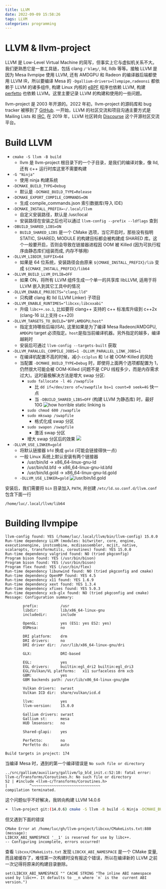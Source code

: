 ```yaml
---
title: LLVM
date: 2022-09-09 15:58:26
tags: LLVM
categories: programming
---
```


# LLVM & llvm-project

LLVM 是 Low-Level Virtual Machine 的简写，但事实上它与虚拟机关系不大。我们更熟悉它是一套工具链，包括 clang `/'klæŋ/`, lld, lldb 等等。接触 LLVM 是因为 Mesa llvmpipe 使用 LLVM, 还有 AMDGPU 和 Radeon 的编译器后端都使用 LLVM IR，所以要编译 Mesa 的 `-Dgallium-drivers=llvmpipe,radeonsi` 都依赖于 LLVM 的诸多组件, 构建 Linux 内核的 [eBPF](https://massoudasadiblog.blogspot.com/2024/07/ebpf-on-wsl2-kernel-version-6x-ubuntu.html) 程序也依赖 LLVM, 构建 [perfetto](https://perfetto.dev/docs/quickstart/linux-tracing#building-from-source) 也依赖 LLVM。这里主要记录 LLVM 的构建和使用的一些问题。

<!--more-->

llvm-project 是 2003 年开源的。2022 年初，llvm-project 的源码库和 bug tracker 被移到了 [GitHub](https://github.com/llvm/llvm-project). 一开始，LLVM 的社区交流和项目沟通主要方式是 Mailing Lists 和 [IRC](https://lucmann.github.io/misc/english/), 在 2019 年，LLVM 社区转向 [Discourse](https://www.discourse.org/) 这个开源社区交流平台。

# Build LLVM

- `cmake -S llvm -B build`
    - llvm 是 llvm-project 根目录下的一个子目录，是我们的编译对象，像 lld, 还有 c++ 运行时库这里不需要构建
- `-G "Ninja"`
    - 使用 ninja 构建系统
- `-DCMAKE_BUILD_TYPE=Debug`
    - 默认是 `-DCMAKE_BUILD_TYPE=Release`
- `-DCMAKE_EXPORT_COMPILE_COMMANDS=ON`
    - 生成 compile_commands.json 索引数据库(导入 IDE)
- `-DCMAKE_INSTALL_PREFIX=~/.local/llvm`
    - 自定义安装路径，默认是 /usr/local
    - 安装路径在安装之后也可以通过 `llvm-config --prefix --ldflags` 查到
- `-DBUILD_SHARED_LIBS=ON`
    - `BUILD_SHARED_LIBS` 是一个 CMake 选项，当它开启时，那些没有指明 STATIC, SHARED, MODULE 的构建目标都会被构建成 SHARED 库。这个一般要开启，否则会导致在链接器进程因 OOM 被 Killed (因为可执行程序由静态库们组装而成, 内存不够用)
- `-DLLVM_LIBDIR_SUFFIX=64`
    - 如果是 64 位系统，安装路径会由原来 `${CMAKE_INSTALL_PREFIX}/lib` 变成 `${CMAKE_INSTALL_PREFIX}/lib64`
- `-DLLVM_BUILD_LLVM_DYLIB=OFF`
    - 如果 ON，将所有 LLVM 组件生成一个单一的共享库 libLLVM, 适用于将 LLVM 嵌入到其它工具中的情况
- `-DLLVM_ENABLE_PROJECTS="clang;lld"`
    - 只构建 clang 和 lld (LLVM Linker) 子项目
- `-DLLVM_ENABLE_RUNTIMES="libcxx;libcxxabi"`
    - 升级 `libc++.so.1`, 比如要将 clang++ 支持的 c++ 标准库升级到 c++2x (clang-16 以上支持 c++20)
- `-DLLVM_TARGETS_TO_BUILD="BPF;AMDGPU;host"`
    - 指定支持哪些后端(ISA), 这里如果是为了编译 Mesa Radeon/AMDGPU, `AMDGPU` target 必须指定。`host`是指当前编译机器。另外指定的越多，编译越耗时
    - 安装后可通过 `llvm-config --targets-built` 获取
- `-DLLVM_PARALLEL_COMPILE_JOBS=1 -DLLVM_PARALLEL_LINK_JOBS=1`
    - 在编译机配置不高的时候，减小 `cc1plus` 和 `ld` 被 OOM-Killed 的风险
    - 当配置 `-DCMAKE_BUILD_TYPE=Debug` 时，即使将上面两个选项都配置为 1，仍然很大可能会被 OOM-Killed (问题不是 CPU 线程多少，而是内存需求过大)。这时最极解决方法是增大 swap 分区:
        - `sudo fallocate -l 4G /swapfile`
            - 比 `dd if=/dev/zero of=/swapfile bs=1 count=0 seek=4G` 快一点
            - 当 `-DBUILD_SHARED_LIBS=OFF` (构建 LLVM 为静态库) 时，最好 10G
            ![how horrible static linking is](/images/static-link.png)
        - `sudo chmod 600 /swapfile`
        - `sudo mkswap /swapfile`
            - 格式化成 swap 分区
        - `sudo swapon /swapfile`
            - 激活 swap 分区
        - 增大 swap 分区后的效果
        ![](/images/mkswap-4G.gif)
- `-DLLVM_USE_LINKER=gold`
    - 将默认链接器 `bfd` 换成 `gold` (可能会链接得快一点)
    - 一般 Linux 系统上默认安装有两个链接器
        - /usr/bin/ld -> x86_64-linux-gnu-ld
        - /usr/bin/ld.bfd -> x86_64-linux-gnu-ld.bfd
        - /usr/bin/ld.gold -> x86_64-linux-gnu-ld.gold
    - `-DLLVM_USE_LINKER=gold`
    ![/usr/bin/ld.gold](/images/gold.gif)

安装后，我们需要将 `bin` 目录加入 `PATH`, 并创建 `/etc/ld.so.conf.d/llvm.conf` 包含下面一行

```
/home/luc/.local/llvm/lib64
```

# Building llvmpipe

```
llvm-config found: YES (/home/luc/.local/llvm/bin/llvm-config) 15.0.0
Run-time dependency LLVM (modules: bitwriter, core, engine, executionengine, instcombine, mcdisassembler, mcjit, native, scalaropts, transformutils, coroutines) found: YES 15.0.0
Run-time dependency valgrind found: NO (tried pkgconfig)
Program bison found: YES (/usr/bin/bison)
Program bison found: YES (/usr/bin/bison)
Program flex found: YES (/usr/bin/flex)
Run-time dependency libunwind found: NO (tried pkgconfig and cmake)
Run-time dependency OpenMP found: YES 4.5
Run-time dependency x11 found: YES 1.6.9
Run-time dependency xext found: YES 1.3.4
Run-time dependency xfixes found: YES 5.0.3
Run-time dependency xcb-glx found: NO (tried pkgconfig and cmake)
Message: Configuration summary:

        prefix:          /usr
        libdir:          lib/x86_64-linux-gnu
        includedir:      include

        OpenGL:          yes (ES1: yes ES2: yes)
        OSMesa:          no

        DRI platform:    drm
        DRI drivers:     no
        DRI driver dir:  /usr/lib/x86_64-linux-gnu/dri

        GLX:             DRI-based

        EGL:             yes
        EGL drivers:     builtin:egl_dri2 builtin:egl_dri3
        EGL/Vulkan/VL platforms:   x11 surfaceless drm xcb
        GBM:             yes
        GBM backends path: /usr/lib/x86_64-linux-gnu/gbm

        Vulkan drivers:  swrast
        Vulkan ICD dir:  share/vulkan/icd.d

        llvm:            yes
        llvm-version:    15.0.0

        Gallium drivers: swrast
        Gallium st:      mesa
        HUD lmsensors:   no

        Shared-glapi:    yes

        Perfetto:        no
        Perfetto ds:     auto

Build targets in project: 174
```

当编译 Mesa 时，遇到的第一个编译错误是 `No such file or directory`

```
../src/gallium/auxiliary/gallivm/lp_bld_init.c:52:10: fatal error: llvm-c/Transforms/Coroutines.h: No such file or directory                                                                                                                       52 | #include <llvm-c/Transforms/Coroutines.h>                                                                             |          ^~~~~~~~~~~~~~~~~~~~~~~~~~~~~~~~                                                                       compilation terminated.
```

这个问题似乎不好解决，我转向构建 LLVM 14.0.6

```bash
➜  llvm-project git:(14.0.6) cmake -S llvm -B build -G Ninja -DCMAKE_BUILD_TYPE=Debug -DCMAKE_EXPORT_COMPILE_COMMANDS=On -DLLVM_ENABLE_PROJECTS="clang;lld" -DLLVM_ENABLE_RUNTIMES="libcxx;libcxxabi" -DCMAKE_INSTALL_PREFIX=~/.local/llvm-14 -DLLVM_LIBDIR_SUFFIX="64" -DLLVM_TARGETS_TO_BUILD="host" -DLLVM_BUILD_LLVM_DYLIB=On -DBUILD_SHARED_LIBS=On -DLLVM_PARALLEL_COMPILE_JOBS=1 -DLLVM_PARALLEL_LINK_JOBS=1 -DLLVM_USE_LINKER=gold
```

但又遇到下面的错误

```
CMake Error at /home/luc/gh/llvm-project/libcxx/CMakeLists.txt:880 (message):                                             LIBCXX_ABI_NAMESPACE '__1' is reserved for use by libc++.                                                                                                                                                                                                                                                                                                             -- Configuring incomplete, errors occurred!
```

查看 `libcxx/CMakeLists.txt` 发现 `LIBCXX_ABI_NAMESPACE` 是一个 CMake 变量, 而且被缓存了，难怪第一次构建时没有报这个错误，所以在编译新的 LLVM 之前一次记得将原来的构建目录删除。

```
set(LIBCXX_ABI_NAMESPACE "" CACHE STRING "The inline ABI namespace used by libc++. It defaults to __n where `n` is the  current ABI version.")
```
